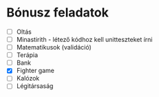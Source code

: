 # Bónusz feladatok

* [ ] Oltás
* [ ] Minastirith - létező kódhoz kell unitteszteket írni
* [ ] Matematikusok (validáció)
* [ ] Terápia
* [ ] Bank
* [x] Fighter game
* [ ] Kalózok
* [ ] Légitársaság